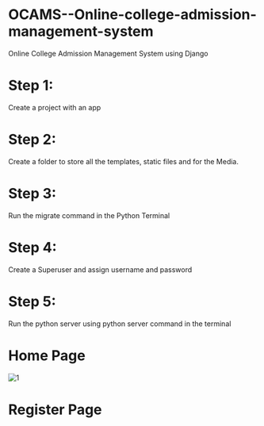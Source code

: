 # OCAMS--Online-college-admission-management-system
Online College Admission Management System using Django
# Step 1:
Create a project with an app
# Step 2:
Create a folder to store all the templates, static files and for the Media.
# Step 3:
Run the migrate command in the Python Terminal
# Step 4: 
Create a Superuser and assign username and password
# Step 5:
Run the python server using python server command in the terminal 
# Home Page
![1](https://github.com/prabhasv77/OCAMS--Online-college-admission-management-system/assets/120770931/267402f9-9fab-409a-9e28-93849ce4bc71)
# Register Page

